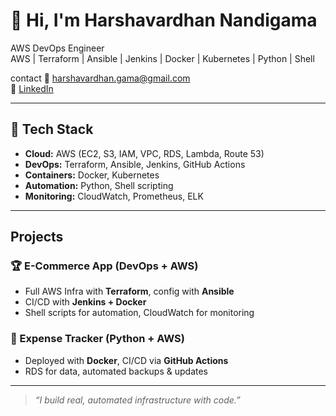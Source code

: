 # 👋 Hi, I'm Harshavardhan Nandigama

 AWS DevOps Engineer  
 AWS | Terraform | Ansible | Jenkins | Docker | Kubernetes | Python | Shell 
 
 contact
 📧 harshavardhan.gama@gmail.com  
🔗 [LinkedIn](https://www.linkedin.com/in/harshavardhan-nandigama/)

---

## 🧰 Tech Stack

- **Cloud:** AWS (EC2, S3, IAM, VPC, RDS, Lambda, Route 53)
- **DevOps:** Terraform, Ansible, Jenkins, GitHub Actions
- **Containers:** Docker, Kubernetes
- **Automation:** Python, Shell scripting
- **Monitoring:** CloudWatch, Prometheus, ELK

---

##  Projects

### 🏆 E-Commerce App (DevOps + AWS)
- Full AWS Infra with **Terraform**, config with **Ansible**
- CI/CD with **Jenkins + Docker**
- Shell scripts for automation, CloudWatch for monitoring

### 💸 Expense Tracker (Python + AWS)
- Deployed with **Docker**, CI/CD via **GitHub Actions**
- RDS for data, automated backups & updates

---

> *“I build real, automated infrastructure with code.”*
